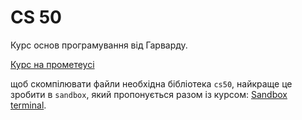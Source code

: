 # CS 50

Курс основ програмування від Гарварду.

[Курс на прометеусі](https://edx.prometheus.org.ua/courses/course-v1:Prometheus+CS50+2019_T1/info)

щоб скомпілювати файли необхідна бібліотека `cs50`, найкраще це зробити в `sandbox`, який пропонується разом із курсом:
[Sandbox terminal](https://sandbox.cs50.io/).